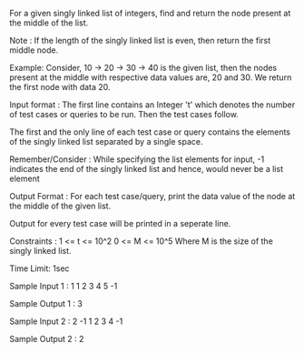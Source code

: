 For a given singly linked list of integers, find and return the node present at the middle of the list.

Note :
If the length of the singly linked list is even, then return the first middle node.

Example: Consider, 10 -> 20 -> 30 -> 40 is the given list, then the nodes present at the middle with respective data values are, 20 and 30. We return the first node with data 20.

Input format :
The first line contains an Integer 't' which denotes the number of test cases or queries to be run. Then the test cases follow.

The first and the only line of each test case or query contains the elements of the singly linked list separated by a single space. 

Remember/Consider :
While specifying the list elements for input, -1 indicates the end of the singly linked list and hence, would never be a list element

Output Format :
For each test case/query, print the data value of the node at the middle of the given list.

Output for every test case will be printed in a seperate line.

Constraints :
1 <= t <= 10^2
0 <= M <= 10^5 
Where M is the size of the singly linked list.

Time Limit: 1sec

Sample Input 1 :
1
1 2 3 4 5 -1

Sample Output 1 :
3

Sample Input 2 :
2 
-1
1 2 3 4 -1

Sample Output 2 :
2
